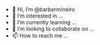- 👋 Hi, I’m @barbermineiro
- 👀 I’m interested in ...
- 🌱 I’m currently learning ...
- 💞️ I’m looking to collaborate on ...
- 📫 How to reach me ...

<!---
barbermineiro/barbermineiro is a ✨ special ✨ repository because its `README.md` (this file) appears on your GitHub profile.
You can click the Preview link to take a look at your changes.
--->

